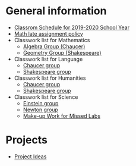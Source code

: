 # General information
* [Classrom Schedule for 2019-2020 School Year](Schedule2019-2020.pdf)
* [Math late assignment policy](math_late_assignments)
* Classwork list for Mathematics
    * [Algebra Group (Chaucer)](algebra_work)
    * [Geometry Group (Shakespeare)](geometry_work)
* Classwork list for Language
    * [Chaucer group](language_chaucer_work)
    * [Shakespeare group](language_shakespeare_work)
* Classwork list for Humanities
    * [Chaucer group](humanities_chaucer_work)
    * [Shakespeare group](humanities_shakespeare_work)
* Classwork list for Science
    * [Einstein group](science_einstein_work)
    * [Newton group](science_newton_work)
    * [Make-up Work for Missed Labs](science_make-up)
# Projects
* [Project Ideas](project_ideas.md)
